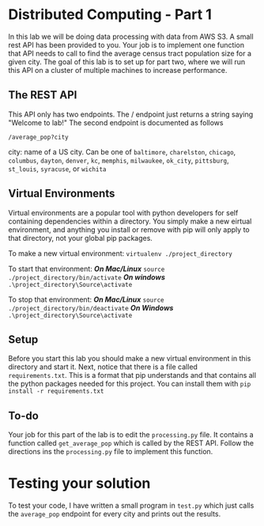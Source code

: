 # Distributed Computing - Part 1
In this lab we will be doing data processing with data from AWS S3. A small rest API has been provided to you. Your job is to implement one function that API needs to call to find the average census tract population size for a given city. The goal of this lab is to set up for part two, where we will run this API on a cluster of multiple machines to increase performance.

## The REST API
This API only has two endpoints. The / endpoint just returns a string saying "Welcome to lab!"
The second endpoint is documented as follows

`/average_pop?city`

city: name of a US city. Can be one of
    `baltimore`, `charelston`, `chicago`, `columbus`, `dayton`, `denver`,
    `kc`, `memphis`, `milwaukee`, `ok_city`, `pittsburg`, `st_louis`,
    `syracuse`, or `wichita`

## Virtual Environments
Virtual environments are a popular tool with python developers for self containing dependencies within a directory. You simply make a new eirtual environment, and anything you install or remove with pip will only apply to that directory, not your global pip packages.

To make a new virtual environment: `virtualenv ./project_directory`

To start that environment: _**On Mac/Linux**_ `source ./project_directory/bin/activate` _**On windows**_ `.\project_directory\Source\activate`

To stop that environment: _**On Mac/Linux**_ `source ./project_directory/bin/deactivate` _**On Windows**_ `.\project_directory\Source\activate`

## Setup
Before you start this lab you should make a new virtual environment in this directory and start it. Next, notice that there is a file called `requirements.txt`. This is a format that pip understands and that contains all the python packages needed for this project. You can install them with `pip install -r requirements.txt`

## To-do
Your job for this part of the lab is to edit the `processing.py` file. It contains a function called `get_average_pop` which is called by the REST API. Follow the directions ins the `processing.py` file to implement this function.

# Testing your solution
To test your code, I have written a small program in `test.py` which just calls the `average_pop` endpoint for every city and prints out the results.
